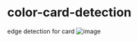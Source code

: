 # color-card-detection
edge detection for card
![image](https://github.com/user-attachments/assets/fa25009a-73d8-4b8b-becb-f169fa4a2b30)

